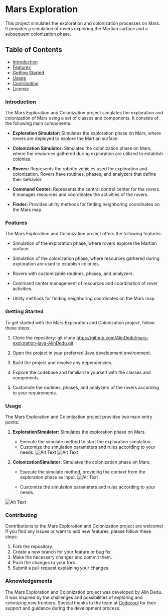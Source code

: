 # Mars Exploration

This project simulates the exploration and colonization processes on Mars. It provides a simulation of rovers exploring the Martian surface and a subsequent colonization phase.

## Table of Contents

- [Introduction](#introduction)
- [Features](#features)
- [Getting Started](#getting-started)
- [Usage](#usage)
- [Contributing](#contributing)
- [License](#license)

### Introduction

The Mars Exploration and Colonization project simulates the exploration and colonization of Mars using a set of classes and components. It consists of the following main components:

- **Exploration Simulator:** Simulates the exploration phase on Mars, where rovers are deployed to explore the Martian surface.

- **Colonization Simulator:** Simulates the colonization phase on Mars, where the resources gathered during exploration are utilized to establish colonies.

- **Rovers:** Represents the robotic vehicles used for exploration and colonization. Rovers have routines, phases, and analyzers that define their behavior.

- **Command Center:** Represents the central control center for the rovers. It manages resources and coordinates the activities of the rovers.

- **Finder:** Provides utility methods for finding neighboring coordinates on the Mars map.

### Features

The Mars Exploration and Colonization project offers the following features:

- Simulation of the exploration phase, where rovers explore the Martian surface.

- Simulation of the colonization phase, where resources gathered during exploration are used to establish colonies.

- Rovers with customizable routines, phases, and analyzers.

- Command center management of resources and coordination of rover activities.

- Utility methods for finding neighboring coordinates on the Mars map.

### Getting Started

To get started with the Mars Exploration and Colonization project, follow these steps:

1. Clone the repository: git clone https://github.com/AlinDedu/mars-exploration-java-AlinDedu.git

2. Open the project in your preferred Java development environment.

3. Build the project and resolve any dependencies.

4. Explore the codebase and familiarize yourself with the classes and components.

5. Customize the routines, phases, and analyzers of the rovers according to your requirements.

### Usage

The Mars Exploration and Colonization project provides two main entry points:

1. **ExplorationSimulator:** Simulates the exploration phase on Mars.

   - Execute the simulate method to start the exploration simulation.
   - Customize the simulation parameters and rules according to your needs.
![Alt Text](screenshot1.PNG)
![Alt Text](screenshot2.PNG)
2. **ColonizationSimulator:** Simulates the colonization phase on Mars.

   - Execute the simulate method, providing the context from the exploration phase as input.
     ![Alt Text](screenshot3.PNG)
   
   
   - Customize the simulation parameters and rules according to your needs.

![Alt Text](screenshot4.PNG)
### Contributing

Contributions to the Mars Exploration and Colonization project are welcome! If you find any issues or want to add new features, please follow these steps:

1. Fork the repository.
2. Create a new branch for your feature or bug fix.
3. Make the necessary changes and commit them.
4. Push the changes to your fork.
5. Submit a pull request explaining your changes.

### Aknowledgements

The Mars Exploration and Colonization project was developed by Alin Dedu. It was inspired by the challenges and possibilities of exploring and colonizing new frontiers. Special thanks to the team at [Codecool](https://codecool.com/ro/?utm_source=Google&utm_medium=CPC&utm_campaign=RO_Search_FS_NS&utm_content=Brand&gclid=Cj0KCQjwmtGjBhDhARIsAEqfDEfamMslN5iKjSQk3Uhijnekqeo5oxwjoqmUPO2CeBEVm_DLoLC1VE0aAkzaEALw_wcB) for their support and guidance during the development process.
